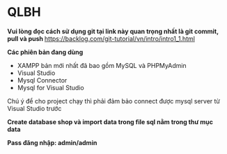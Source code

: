# QLBH

﻿<b>Vui lòng đọc cách sử dụng git tại link này quan trọng nhất là git commit, pull và push </b>
https://backlog.com/git-tutorial/vn/intro/intro1_1.html

<b>Các phiên bản đang dùng</b>
- XAMPP bản mới nhất đã bao gồm MySQL và PHPMyAdmin
- Visual Studio
- Mysql Connector
- Mysql for Visual Studio

Chú ý để cho project chạy thì phải đảm bảo connect được mysql server từ Visual Studio trước

<b>Create database shop và import data trong file sql nằm trong thư mục data</b>

<b>Pass đăng nhập: admin/admin</b>